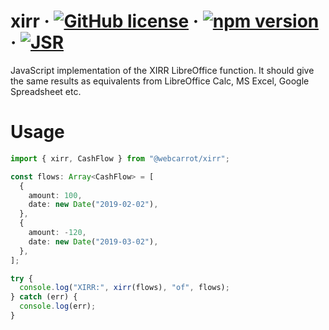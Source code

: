 # xirr &middot; [![GitHub license](https://img.shields.io/badge/license-MIT-blue.svg)](https://github.com/webcarrot/xirr/blob/master/LICENSE) &middot; [![npm version](https://img.shields.io/npm/v/@webcarrot/xirr.svg?style=flat)](https://www.npmjs.com/package/@webcarrot/xirr) &middot; [![JSR](https://jsr.io/badges/@webcarrot/xirr)](https://jsr.io/@webcarrot/xirr)

JavaScript implementation of the XIRR LibreOffice function.
It should give the same results as equivalents from LibreOffice Calc, MS Excel, Google Spreadsheet etc.

# Usage

```typescript
import { xirr, CashFlow } from "@webcarrot/xirr";

const flows: Array<CashFlow> = [
  {
    amount: 100,
    date: new Date("2019-02-02"),
  },
  {
    amount: -120,
    date: new Date("2019-03-02"),
  },
];

try {
  console.log("XIRR:", xirr(flows), "of", flows);
} catch (err) {
  console.log(err);
}
```
